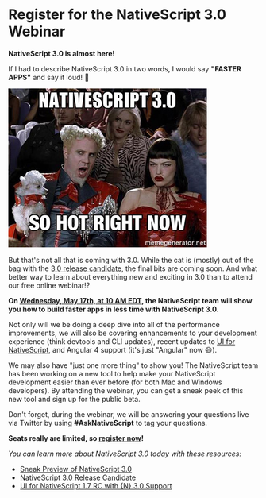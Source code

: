 # Register for the NativeScript 3.0 Webinar

**NativeScript 3.0 is almost here!**

If I had to describe NativeScript 3.0 in two words, I would say **"FASTER APPS"** and say it loud! :loudspeaker:

![nativescript 3.0 so hot right now](so-hot.jpg)

But that's not all that is coming with 3.0. While the cat is (mostly) out of the bag with the [3.0 release candidate](https://www.nativescript.org/blog/nativescript-3.0-release-candidate-available-today), the final bits are coming soon. And what better way to learn about everything new and exciting in 3.0 than to attend our free online webinar!?

**On [Wednesday, May 17th, at 10 AM EDT](https://attendee.gotowebinar.com/register/3898733374227656450), the NativeScript team will show you how to build faster apps in less time with NativeScript 3.0.**

Not only will we be doing a deep dive into all of the performance improvements, we will also be covering enhancements to your development experience (think devtools and CLI updates), recent updates to [UI for NativeScript](http://www.telerik.com/nativescript-ui), and Angular 4 support (it's just "Angular" now :smile:).

We may also have "just one more thing" to show you! The NativeScript team has been working on a new tool to help make your NativeScript development easier than ever before (for both Mac and Windows developers). By attending the webinar, you can get a sneak peek of this new tool and sign up for the public beta.

Don't forget, during the webinar, we will be answering your questions live via Twitter by using **#AskNativeScript** to tag your questions.

**Seats really are limited, so [register now](https://attendee.gotowebinar.com/register/3898733374227656450)!**

*You can learn more about NativeScript 3.0 today with these resources:*

- [Sneak Preview of NativeScript 3.0](https://www.nativescript.org/blog/sneak-preview-of-nativescript-3.0)
- [NativeScript 3.0 Release Candidate](https://www.nativescript.org/blog/nativescript-3.0-release-candidate-available-today)
- [UI for NativeScript 1.7 RC with {N} 3.0 Support](https://www.nativescript.org/blog/telerik-ui-for-nativescript-1.7-rc-is-available)